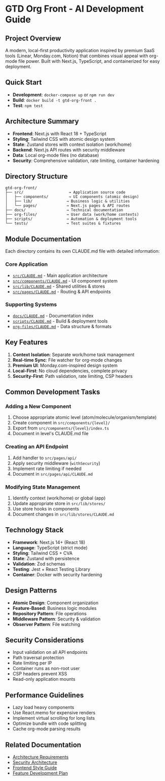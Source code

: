 # GTD Org Front - AI Development Guide

## Project Overview
A modern, local-first productivity application inspired by premium SaaS tools (Linear, Monday.com, Notion) that combines visual appeal with org-mode file power. Built with Next.js, TypeScript, and containerized for easy deployment.

## Quick Start
- **Development**: `docker-compose up` or `npm run dev`
- **Build**: `docker build -t gtd-org-front .`
- **Test**: `npm test`

## Architecture Summary
- **Frontend**: Next.js with React 18 + TypeScript
- **Styling**: Tailwind CSS with atomic design system
- **State**: Zustand stores with context isolation (work/home)
- **Backend**: Next.js API routes with security middleware
- **Data**: Local org-mode files (no database)
- **Security**: Comprehensive validation, rate limiting, container hardening

## Directory Structure
```
gtd-org-front/
├── src/                    → Application source code
│   ├── components/         → UI components (atomic design)
│   ├── lib/               → Business logic & utilities
│   └── pages/             → Next.js pages & API routes
├── docs/                  → Technical documentation
├── org-files/             → User data (work/home contexts)
├── scripts/               → Automation & deployment tools
└── tests/                 → Test suites & fixtures
```

## Module Documentation
Each directory contains its own CLAUDE.md file with detailed information:

### Core Application
- [`src/CLAUDE.md`](src/CLAUDE.md) - Main application architecture
- [`src/components/CLAUDE.md`](src/components/CLAUDE.md) - UI component system
- [`src/lib/CLAUDE.md`](src/lib/CLAUDE.md) - Shared utilities & stores
- [`src/pages/CLAUDE.md`](src/pages/CLAUDE.md) - Routing & API endpoints

### Supporting Systems
- [`docs/CLAUDE.md`](docs/CLAUDE.md) - Documentation index
- [`scripts/CLAUDE.md`](scripts/CLAUDE.md) - Build & deployment tools
- [`org-files/CLAUDE.md`](org-files/CLAUDE.md) - Data structure & formats

## Key Features
1. **Context Isolation**: Separate work/home task management
2. **Real-time Sync**: File watcher for org-mode changes
3. **Premium UI**: Monday.com-inspired design system
4. **Local-First**: No cloud dependencies, complete privacy
5. **Security-First**: Path validation, rate limiting, CSP headers

## Common Development Tasks

### Adding a New Component
1. Choose appropriate atomic level (atom/molecule/organism/template)
2. Create component in `src/components/{level}/`
3. Export from `src/components/{level}/index.ts`
4. Document in level's CLAUDE.md file

### Creating an API Endpoint
1. Add handler to `src/pages/api/`
2. Apply security middleware (`withSecurity`)
3. Implement rate limiting if needed
4. Document in `src/pages/api/CLAUDE.md`

### Modifying State Management
1. Identify context (work/home) or global (app)
2. Update appropriate store in `src/lib/stores/`
3. Use store hooks in components
4. Document changes in `src/lib/stores/CLAUDE.md`

## Technology Stack
- **Framework**: Next.js 14+ (React 18)
- **Language**: TypeScript (strict mode)
- **Styling**: Tailwind CSS + CVA
- **State**: Zustand with persistence
- **Validation**: Zod schemas
- **Testing**: Jest + React Testing Library
- **Container**: Docker with security hardening

## Design Patterns
- **Atomic Design**: Component organization
- **Feature-Based**: Business logic modules
- **Repository Pattern**: File operations
- **Middleware Pattern**: Security & validation
- **Observer Pattern**: File watching

## Security Considerations
- Input validation on all API endpoints
- Path traversal protection
- Rate limiting per IP
- Container runs as non-root user
- CSP headers prevent XSS
- Read-only application mounts

## Performance Guidelines
- Lazy load heavy components
- Use React.memo for expensive renders
- Implement virtual scrolling for long lists
- Optimize bundle with code splitting
- Cache org-mode parsing results

## Related Documentation
- [Architecture Requirements](ARCHITECTURE-REQUIREMENTS.md)
- [Security Architecture](docs/SECURITY-ARCHITECTURE.md)
- [Frontend Style Guide](FRONTEND_STYLE_GUIDE.md)
- [Feature Development Plan](FEATURE_DEVELOPMENT_PLAN.md)